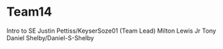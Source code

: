 # Team14
Intro to SE
Justin Pettiss/KeyserSoze01 (Team Lead)
Milton Lewis Jr
Tony
Daniel Shelby/Daniel-S-Shelby
